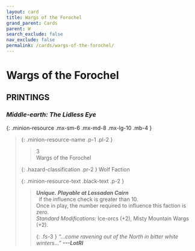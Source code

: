 ```yaml
---
layout: card
title: Wargs of the Forochel
grand_parent: Cards
parent: W
search_exclude: false
nav_exclude: false
permalink: /cards/wargs-of-the-forochel/
---
```


# Wargs of the Forochel


## PRINTINGS


### _Middle-earth: The Lidless Eye_

{: .minion-resource .mx-sm-6 .mx-md-8 .mx-lg-10 .mb-4 }
> {: .minion-resource-name .p-1 .pl-2 }
> > <div class="hazard-mp">3</div>
> > <div class="card-name">Wargs of the Forochel</div>
>
> {: .hazard-classification .pr-2 }
> Wolf Faction
>
> {: .minion-resource-text .black-text .p-2 }
> > _**Unique.**_ ***Playable at Lossadan Cairn*** <br>&ensp;if the influence check is greater than 10. <br>Once in play, the number required to influence this faction is zero. <br>_Standard Modifications:_ Ice-orcs (+2), Misty Mountain Wargs (+2). 
> > 
> > {: .fs-3 } 
> > _“...come ravening out of the North in bitter white winters...”_ ***---&#65279;LotRI***  
> 

